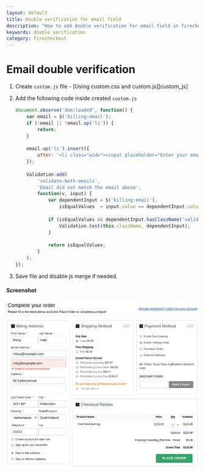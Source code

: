 ```yaml
---
layout: default
title: Double verification for email field
description: "How to add double verification for email field in firecheckout"
keywords: double verification
category: Firecheckout
---
```


# Email double verification

 1. Create `custom.js` file - [Using custom.css and custom.js][custom_js]
 2. Add the following code inside created `custom.js`

    ```js
    document.observe('dom:loaded', function() {
        var email = $('billing:email');
        if (!email || !email.up('li')) {
            return;
        }

        email.up('li').insert({
            after: '<li class="wide"><input placeholder="Enter your email again please" class="input-text required-entry validate-both-emails" type="text"></li>'
        });

        Validation.add(
            'validate-both-emails',
            'Email did not match the email above',
            function(v, input) {
                var dependentInput = $('billing:email'),
                    isEqualValues  = input.value == dependentInput.value;

                if (isEqualValues && dependentInput.hasClassName('validation-failed')) {
                    Validation.test(this.className, dependentInput);
                }

                return isEqualValues;
            }
        );
    });
    ```

 3. Save file and disable js merge if needed.

#### Screenshot

![Email double verification in action](/images/m1/firecheckout/email-double-verification/validation-failed.png)
